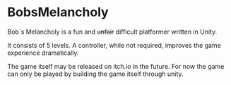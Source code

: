 # BobsMelancholy
Bob´s Melancholy is a fun and ~~unfair~~ difficult platformer written in Unity.

It consists of 5 levels. A controller, while not required, improves the game experience dramatically.

The game itself may be released on itch.io in the future. For now the game can only be played by building the game itself through unity.
